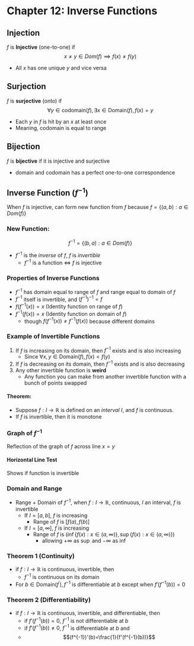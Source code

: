 # Chapter 12: Inverse Functions

## Injection
$f$ is **Injective** (one-to-one) if 
$$x\neq y \in Dom(f) \implies f(x)\neq f(y)$$

* All $x$ has one unique $y$ and vice versa 

## Surjection
$f$ is **surjective** (onto) if 
$$\forall y \in \text{codomain}(f), \exists x\in \text{Domain}(f), f(x)=y$$

* Each $y$ in $f$ is hit by an $x$ at least once
* Meaning, codomain is equal to range

## Bijection
$f$ is **bijective** if it is injective and surjective

* domain and codomain has a perfect one-to-one correspondence


## Inverse Function ($f^{-1}$)
When $f$ is injective, can form new function from $f$ because $f=\{(a,b):a\in Dom(f)\}$

### New Function:
$$f^{-1}=\{(b,a):a\in Dom(f)\}$$

* $f^{-1}$ is the *inverse* of $f$, $f$ is *invertible*
	* $f^{-1}$ is a function $\iff$ $f$ is injective

### Properties of Inverse Functions
* $f^{-1}$ has domain equal to range of $f$ and range equal to domain of $f$
* $f^{-1}$ itself is invertible, and $(f^{-1})^{-1}=f$
* $f(f^{-1}(x))=x$ (Identity function on range of $f$)
* $f^{-1}(f(x))=x$ (Identity function on domain of $f$)
	* though $f(f^{-1}(x))\neq f^{-1}(f(x))$ because different domains

### Example of Invertible Functions
1. If $f$ is increasing on its domain, then $f^{-1}$ exists and is also increasing
	* Since $\forall x,y \in \text{Domain}(f), f(x) < f(y)$
2. If $f$ is decreasing on its domain, then $f^{-1}$ exists and is also decreasing
3. Any other invertible function is **weird**
	* Any function you can make from another invertible function with a bunch of points swapped

#### Theorem:
* Suppose $f:I\rightarrow\mathbb{R}$ is defined on an *interval* $I$, and $f$ is continuous. 
* If $f$ is invertible, then it is monotone

### Graph of $f^{-1}$
Reflection of the graph of $f$ across line $x=y$

#### Horizontal Line Test
Shows if function is invertible

### Domain and Range
* Range + Domain of $f^{-1}$, when $f:I\rightarrow\mathbb{R}$, continuous, $I$ an interval, $f$ is invertible
	* If $I=[a,b]$, $f$ is increasing
		* Range of $f$ is $[f(a),f(b)]$
	* If $I=[a,\infty]$, $f$ is increasing
		* Range of $f$ is $(\inf\{f(x):x\in(a,\infty)\},\sup\{f(x):x\in(a,\infty)\})$
			* allowing $+\infty$ as $\sup$ and $-\infty$ as $\inf$

### Theorem 1 (Continuity)
* if $f:I\rightarrow\mathbb{R}$ is continuous, invertible, then 
	* $f^{-1}$ is continuous on its domain
* For $b \in \text{Domain}(f^\prime), f^{-1}$ is differentiable at $b$ except when $f'(f^{-1}(b))=0$

### Theorem 2 (Differentiability)
* if $f:I\rightarrow\mathbb{R}$ is continuous, invertible, and differentiable, then
	* if $f'(f^{-1}(b))=0$, $f^{-1}$ is not differentiable at $b$
	* if $f'(f^{-1}(b))\neq0$, $f^{-1}$ is differentiable at $b$ and
	* $$(f^{-1})'(b)=\frac{1}{f'(f^{-1}(b))}$$


